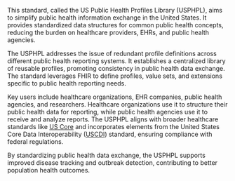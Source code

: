 This standard, called the US Public Health Profiles Library (USPHPL), aims to simplify public health information exchange in the United States. It provides standardized data structures for common public health concepts, reducing the burden on healthcare providers, EHRs, and public health agencies.

The USPHPL addresses the issue of redundant profile definitions across different public health reporting systems. It establishes a centralized library of reusable profiles, promoting consistency in public health data exchange. The standard leverages FHIR to define profiles, value sets, and extensions specific to public health reporting needs.

Key users include healthcare organizations, EHR companies, public health agencies, and researchers. Healthcare organizations use it to structure their public health data for reporting, while public health agencies use it to receive and analyze reports. The USPHPL aligns with broader healthcare standards like [US Core](https://build.fhir.org/ig/HL7/hl7.fhir.us.core) and incorporates elements from the United States Core Data Interoperability ([USCDI](https://build.fhir.org/ig/HL7/hl7.fhir.us.core)) standard, ensuring compliance with federal regulations.

By standardizing public health data exchange, the USPHPL supports improved disease tracking and outbreak detection, contributing to better population health outcomes.